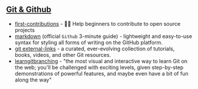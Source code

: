 ## [Git & Github](https://git-scm.com/doc)
- [first-contributions](https://github.com/firstcontributions/first-contributions) - 🚀✨ Help beginners to contribute to open source projects
- [markdown](https://guides.github.com/features/mastering-markdown/) (official `Github` 3-minute guide) - lightweight and easy-to-use syntax for styling all forms of writing on the GitHub platform.
- [git external-links](https://git-scm.com/doc/ext) - a curated, ever-evolving collection of tutorials, books, videos, and other Git resources. 
- [learngitbranching](https://learngitbranching.js.org/) - "the most visual and interactive way to learn Git on the web; you'll be challenged with exciting levels, given step-by-step demonstrations of powerful features, and maybe even have a bit of fun along the way"
